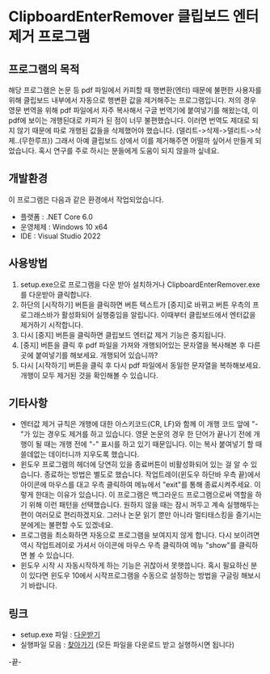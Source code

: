 # ClipboardEnterRemover 클립보드 엔터 제거 프로그램
## 프로그램의 목적
해당 프로그램은 논문 등 pdf 파일에서 카피할 때 행변환(엔터) 때문에 불편한 사용자를 위해 클립보드 내부에서 자동으로 행변환 값을 제거해주는 프로그램입니다.
저의 경우 영문 번역을 위해 pdf 파일에서 자주 복사해서 구글 번역기에 붙여넣기를 해왔는데, 이 pdf에 보이는 개행된대로 카피가 된 점이 너무 불편했습니다. 
이러면 번역도 제대로 되지 않기 때문에 따로 개행된 값들을 삭제했어야 했습니다. (델리트->삭제->델리트->삭제..(무한루프))
그래서 아예 클립보드 상에서 이를 제거해주면 어떨까 싶어서 만들게 되었습니다. 혹시 연구를 주로 하시는 분들에게 도움이 되지 않을까 싶네요. 

## 개발환경
이 프로그램은 다음과 같은 환경에서 작업되었습니다.
* 플랫폼 : .NET Core 6.0
* 운영체제 : Windows 10 x64
* IDE : Visual Studio 2022

## 사용방법
1. setup.exe으로 프로그램을 다운 받아 설치하거나 ClipboardEnterRemover.exe를 다운받아 클릭합니다.
2. 하단의 [시작하기] 버튼을 클릭하면 버튼 텍스트가 [중지]로 바뀌고 버튼 우측의 프로그래스바가 활성화되어 실행중임을 알립니다. 이때부터 클립보드에서 엔터값을 제거하기 시작합니다. 
3. 다시 [중지] 버튼을 클릭하면 클립보드 엔터값 제거 기능은 중지됩니다.
4. [중지] 버튼을 클릭 후 pdf 파일을 가져와 개행되어있는 문자열을 복사해본 후 다른 곳에 붙여넣기를 해보세요. 개행되어 있습니까?
5. 다시 [시작하기] 버튼을 클릭 후 다시 pdf 파일에서 동일한 문자열을 복하해보세요. 개행이 모두 제거된 것을 확인해볼 수 있습니다.

## 기타사항
* 엔터값 제거 규칙은 개행에 대한 아스키코드(CR, LF)와 함께 이 개행 코드 앞에 "-"가 있는 경우도 제거를 하고 있습니다. 영문 논문의 경우 한 단어가 끝나기 전에 개행이 될 때는 개행 전에 "-" 표시를 하고 있기 때문입니다. 이는 복사 붙여넣기 할 때 쓸데없는 데이터니까 지우도록 했습니다.
* 윈도우 프로그램의 헤더에 당연히 있을 종료버튼이 비활성화되어 있는 걸 알 수 있습니다. 종료하는 방법은 별도로 했습니다. 작업트레이(윈도우 하단바 우측 끝)에서 아이콘에 마우스를 대고 우측 클릭하여 메뉴에서 "exit"를 통해 종료시켜주세요. 이렇게 한대는 이유가 있습니다. 이 프로그램은 백그라운드 프로그램으로써 역할을 하기 위해 이런 패턴을 선택했습니다. 원하지 않을 때는 잠시 꺼두고 계속 실행해두는 편이 여러모로 편리하겠지요. 그러나 논문 읽기 뿐만 아니라 멀티태스킹을 즐기시는 분에게는 불편할 수도 있겠네요.
* 프로그램을 최소화하면 자동으로 프로그램을 보여지지 않게 합니다. 다시 보이려면 역시 작업트레이로 가셔서 아이콘에 마우스 우측 클릭하여 메뉴 "show"를 클릭하면 볼 수 있습니다.
* 윈도우 시작 시 자동시작하게 하는 기능은 귀찮아서 못햇씁니다. 혹시 필요하신 분이 있다면 윈도우 10에서 시작프로그램을 수동으로 설정하는 방법을 구글링 해보시기 바랍니다.

## 링크
* setup.exe 파일 : [다운받기](https://github.com/azusa0999/ClipboardEnterRemover/releases/download/v1.0.0/Release.zip)
* 실행파일 모음 : [찾아가기](https://github.com/azusa0999/ClipboardEnterRemover/tree/main/bin/Release/net6.0-windows) (모든 파일을 다운로드 받고 실행하시면 됩니다)

-끝-

